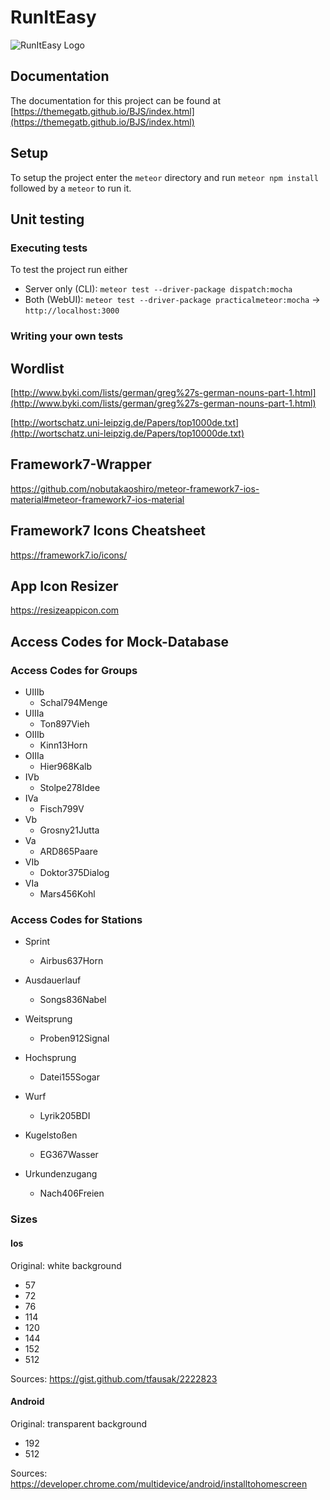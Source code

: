 # RunItEasy

![RunItEasy Logo](https://raw.githubusercontent.com/TheMegaTB/BJS/master/meteor/public/icons/Logo512.png)

## Documentation
The documentation for this project can be found at [https://themegatb.github.io/BJS/index.html](https://themegatb.github.io/BJS/index.html)

## Setup
To setup the project enter the `meteor` directory and run `meteor npm install` followed by a `meteor` to run it.


## Unit testing
### Executing tests
To test the project run either
* Server only (CLI):    `meteor test --driver-package dispatch:mocha`
* Both (WebUI):         `meteor test --driver-package practicalmeteor:mocha` -> `http://localhost:3000`

### Writing your own tests


## Wordlist
[http://www.byki.com/lists/german/greg%27s-german-nouns-part-1.html](http://www.byki.com/lists/german/greg%27s-german-nouns-part-1.html)

[http://wortschatz.uni-leipzig.de/Papers/top1000de.txt](http://wortschatz.uni-leipzig.de/Papers/top10000de.txt)

## Framework7-Wrapper

https://github.com/nobutakaoshiro/meteor-framework7-ios-material#meteor-framework7-ios-material

## Framework7 Icons Cheatsheet

https://framework7.io/icons/

## App Icon Resizer
 
 https://resizeappicon.com

## Access Codes for Mock-Database

### Access Codes for Groups
* UIIIb
    * Schal794Menge
* UIIIa
    * Ton897Vieh
* OIIIb
    * Kinn13Horn
* OIIIa
    * Hier968Kalb
* IVb
    * Stolpe278Idee
* IVa
    * Fisch799V
* Vb
    * Grosny21Jutta
* Va
    * ARD865Paare
* VIb
    * Doktor375Dialog
* VIa
    * Mars456Kohl

### Access Codes for Stations

* Sprint
    * Airbus637Horn
* Ausdauerlauf
    * Songs836Nabel
* Weitsprung
    * Proben912Signal
* Hochsprung
    * Datei155Sogar
* Wurf
    * Lyrik205BDI
* Kugelstoßen
    * EG367Wasser


* Urkundenzugang
    * Nach406Freien

### Sizes

#### Ios

Original: white background
* 57
* 72
* 76
* 114
* 120
* 144
* 152
* 512

Sources: https://gist.github.com/tfausak/2222823

#### Android

Original: transparent background
* 192
* 512

Sources: https://developer.chrome.com/multidevice/android/installtohomescreen